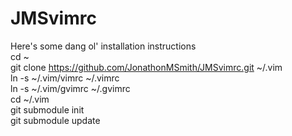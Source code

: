 # JMSvimrc
Here's some dang ol' installation instructions  
cd ~  
git clone https://github.com/JonathonMSmith/JMSvimrc.git ~/.vim  
ln -s ~/.vim/vimrc ~/.vimrc  
ln -s ~/.vim/gvimrc ~/.gvimrc  
cd ~/.vim  
git submodule init  
git submodule update  
